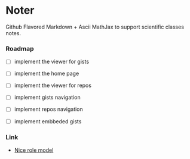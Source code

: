 Noter
=====

Github Flavored Markdown + Ascii MathJax to support scientific classes notes.




### Roadmap

- [ ] implement the viewer for gists
- [ ] implement the home page
- [ ] implement the viewer for repos
- [ ] implement gists navigation
- [ ] implement repos navigation
- [ ] implement embbeded gists




### Link

- [Nice role model](https://github.com/angular-app)